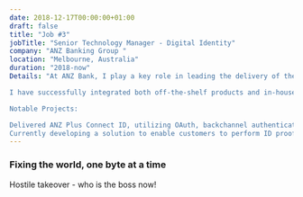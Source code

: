 ```yaml
---
date: 2018-12-17T00:00:00+01:00
draft: false
title: "Job #3"
jobTitle: "Senior Technology Manager - Digital Identity"
company: "ANZ Banking Group "
location: "Melbourne, Australia"
duration: "2018-now"
Details: "At ANZ Bank, I play a key role in leading the delivery of the Digital Identity Platform, which acts as the backbone for digital banking channels. My responsibilities include managing a diverse team of engineering managers and professionals to deliver an ultra-modern platform, ensuring the highest standards of automation, cloud-native architecture, and security.

I have successfully integrated both off-the-shelf products and in-house solutions to deliver scalable identity verification, fraud detection, and authorization services. Additionally, I collaborate with cross-functional teams to ensure that all business objectives are met while continuously driving improvements in platform performance and security.

Notable Projects:

Delivered ANZ Plus Connect ID, utilizing OAuth, backchannel authentication, and OIDC for secure identity verification.
Currently developing a solution to enable customers to perform ID proofing with third parties using Verifiable Credentials."
---
```

### Fixing the world, one byte at a time

Hostile takeover - who is the boss now!